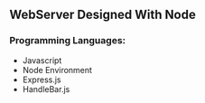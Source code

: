 ## WebServer Designed With Node

### Programming Languages: 
- Javascript
- Node Environment
- Express.js
- HandleBar.js
